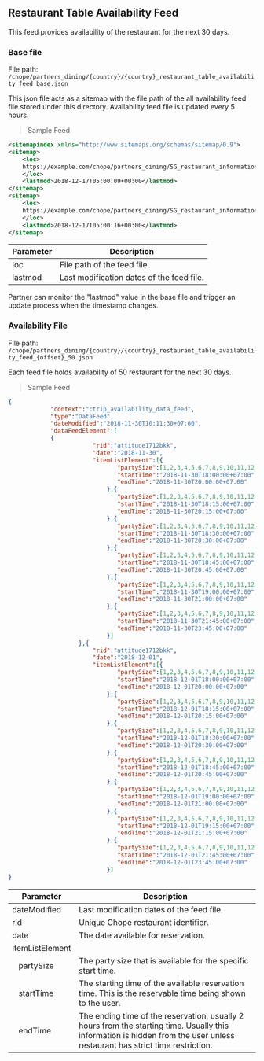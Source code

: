 ## Restaurant Table Availability Feed

This feed provides availability of the restaurant for the next 30 days.

### Base file

File path: `/chope/partners_dining/{country}/{country}_restaurant_table_availability_feed_base.json`

This json file acts as a sitemap with the file path of the all availability feed file stored under this directory.
Availability feed file is updated every 5 hours.

> Sample Feed

```xml
<sitemapindex xmlns="http://www.sitemaps.org/schemas/sitemap/0.9">
<sitemap>
    <loc>
    https://example.com/chope/partners_dining/SG_restaurant_information_feed_0_50.json
    </loc>
    <lastmod>2018-12-17T05:00:09+00:00</lastmod>
</sitemap>
<sitemap>
    <loc>
    https://example.com/chope/partners_dining/SG_restaurant_information_feed_50_50.json
    </loc>
    <lastmod>2018-12-17T05:00:16+00:00</lastmod>
</sitemap>
```

Parameter | Description
--------- | -----------
loc | File path of the feed file.
lastmod | Last modification dates of the feed file. 

<aside class="notice">Partner can monitor the "lastmod" value in the base file and trigger an update process when the timestamp changes.
</aside>

### Availability File

File path: `/chope/partners_dining/{country}/{country}_restaurant_table_availability_feed_{offset}_50.json`

Each feed file holds availability of 50 restaurant for the next 30 days. 

> Sample Feed

```json
{
            "context":"ctrip_availability_data_feed",
            "type":"DataFeed",
            "dateModified":"2018-11-30T10:11:30+07:00",
            "dataFeedElement":[
            {
                        "rid":"attitude1712bkk",
                        "date":"2018-11-30",
                        "itemListElement":[{
                               "partySize":[1,2,3,4,5,6,7,8,9,10,11,12,13,14,15],
                               "startTime":"2018-11-30T18:00:00+07:00", 
                               "endTime":"2018-11-30T20:00:00+07:00"
                            },{
                               "partySize":[1,2,3,4,5,6,7,8,9,10,11,12,13,14,15],
                               "startTime":"2018-11-30T18:15:00+07:00", 
                               "endTime":"2018-11-30T20:15:00+07:00"
                            },{
                               "partySize":[1,2,3,4,5,6,7,8,9,10,11,12,13,14,15],
                               "startTime":"2018-11-30T18:30:00+07:00", 
                               "endTime":"2018-11-30T20:30:00+07:00"
                            },{
                               "partySize":[1,2,3,4,5,6,7,8,9,10,11,12,13,14,15],
                               "startTime":"2018-11-30T18:45:00+07:00", 
                               "endTime":"2018-11-30T20:45:00+07:00"
                            },{
                               "partySize":[1,2,3,4,5,6,7,8,9,10,11,12,13,14,15],
                               "startTime":"2018-11-30T19:00:00+07:00", 
                               "endTime":"2018-11-30T21:00:00+07:00"
                            },{
                               "partySize":[1,2,3,4,5,6,7,8,9,10,11,12,13,14,15],
                               "startTime":"2018-11-30T21:45:00+07:00", 
                               "endTime":"2018-11-30T23:45:00+07:00"
                            }]
                    },{
                        "rid":"attitude1712bkk",
                        "date":"2018-12-01",
                        "itemListElement":[{
                               "partySize":[1,2,3,4,5,6,7,8,9,10,11,12,13,14,15],
                               "startTime":"2018-12-01T18:00:00+07:00", 
                               "endTime":"2018-12-01T20:00:00+07:00"
                            },{
                               "partySize":[1,2,3,4,5,6,7,8,9,10,11,12,13,14,15],
                               "startTime":"2018-12-01T18:15:00+07:00", 
                               "endTime":"2018-12-01T20:15:00+07:00"
                            },{
                               "partySize":[1,2,3,4,5,6,7,8,9,10,11,12,13,14,15],
                               "startTime":"2018-12-01T18:30:00+07:00", 
                               "endTime":"2018-12-01T20:30:00+07:00"
                            },{
                               "partySize":[1,2,3,4,5,6,7,8,9,10,11,12,13,14,15],
                               "startTime":"2018-12-01T18:45:00+07:00", 
                               "endTime":"2018-12-01T20:45:00+07:00"
                            },{
                               "partySize":[1,2,3,4,5,6,7,8,9,10,11,12,13,14,15],
                               "startTime":"2018-12-01T19:00:00+07:00", 
                               "endTime":"2018-12-01T21:00:00+07:00"
                            },{
                               "partySize":[1,2,3,4,5,6,7,8,9,10,11,12,13,14,15],
                               "startTime":"2018-12-01T19:15:00+07:00", 
                               "endTime":"2018-12-01T21:15:00+07:00"
                            },{
                               "partySize":[1,2,3,4,5,6,7,8,9,10,11,12,13,14,15],
                               "startTime":"2018-12-01T21:45:00+07:00", 
                               "endTime":"2018-12-01T23:45:00+07:00"
                            }]
}
```

Parameter | Description
--------- | -----------
dateModified | Last modification dates of the feed file.
rid | Unique Chope restaurant identifier.
date | The date available for reservation.
itemListElement |
&nbsp;&nbsp; partySize | The party size that is available for the specific start time.
&nbsp;&nbsp; startTime | The starting time of the available reservation time. This is the reservable time being shown to the user.
&nbsp;&nbsp; endTime | The ending time of the reservation, usually 2 hours from the starting time. Usually this information is hidden from the user unless restaurant has strict time restriction. 